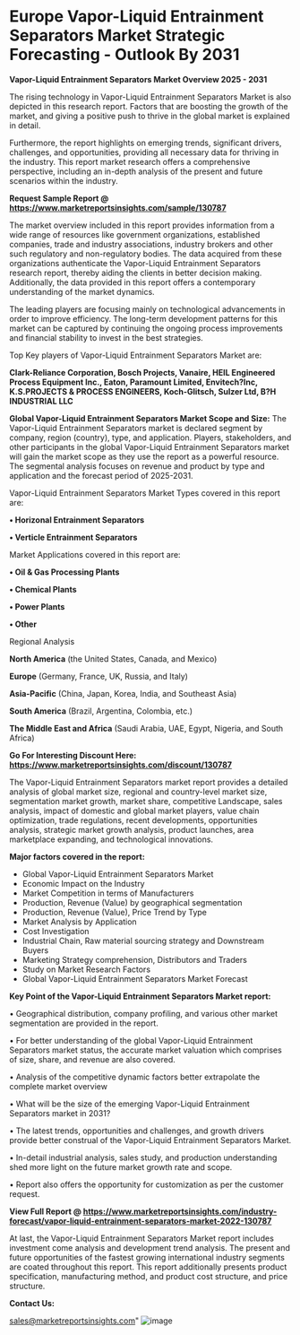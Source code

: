 # Europe Vapor-Liquid Entrainment Separators Market Strategic Forecasting - Outlook By 2031

<Strong> Vapor-Liquid Entrainment Separators Market Overview 2025 - 2031</strong>

The rising technology in Vapor-Liquid Entrainment Separators Market is also depicted in this research report. Factors that are boosting the growth of the market, and giving a positive push to thrive in the global market is explained in detail.

Furthermore, the report highlights on emerging trends, significant drivers, challenges, and opportunities, providing all necessary data for thriving in the industry. This report market research offers a comprehensive perspective, including an in-depth analysis of the present and future scenarios within the industry.

<strong>Request Sample Report @ <a href=https://www.marketreportsinsights.com/sample/130787>https://www.marketreportsinsights.com/sample/130787</a></strong>

The market overview included in this report provides information from a wide range of resources like government organizations, established companies, trade and industry associations, industry brokers and other such regulatory and non-regulatory bodies. The data acquired from these organizations authenticate the Vapor-Liquid Entrainment Separators research report, thereby aiding the clients in better decision making. Additionally, the data provided in this report offers a contemporary understanding of the market dynamics.

The leading players are focusing mainly on technological advancements in order to improve efficiency. The long-term development patterns for this market can be captured by continuing the ongoing process improvements and financial stability to invest in the best strategies.

Top Key players of Vapor-Liquid Entrainment Separators Market are:

<strong>Clark-Reliance Corporation, Bosch Projects, Vanaire, HEIL Engineered Process Equipment Inc., Eaton, Paramount Limited, Envitech?Inc, K.S.PROJECTS & PROCESS ENGINEERS, Koch-Glitsch, Sulzer Ltd, B?H INDUSTRIAL LLC</strong>

<strong><b>Global Vapor-Liquid Entrainment Separators Market Scope and Size:</b></strong>
The Vapor-Liquid Entrainment Separators market is declared segment by company, region (country), type, and application. Players, stakeholders, and other participants in the global Vapor-Liquid Entrainment Separators market will gain the market scope as they use the report as a powerful resource. The segmental analysis focuses on revenue and product by type and application and the forecast period of 2025-2031.

Vapor-Liquid Entrainment Separators Market Types covered in this report are:

<strong>• Horizonal Entrainment Separators

• Verticle Entrainment Separators</strong>

Market Applications covered in this report are:

<strong>• Oil & Gas Processing Plants

• Chemical Plants

• Power Plants

• Other</strong> 

Regional Analysis

<strong>North America</strong> (the United States, Canada, and Mexico)

<strong>Europe</strong> (Germany, France, UK, Russia, and Italy)

<strong>Asia-Pacific</strong> (China, Japan, Korea, India, and Southeast Asia)

<strong>South America</strong> (Brazil, Argentina, Colombia, etc.)

<strong>The Middle East and Africa</strong> (Saudi Arabia, UAE, Egypt, Nigeria, and South Africa)

<strong>Go For Interesting Discount Here: <a href=https://www.marketreportsinsights.com/discount/130787>https://www.marketreportsinsights.com/discount/130787</a></strong>

The Vapor-Liquid Entrainment Separators market report provides a detailed analysis of global market size, regional and country-level market size, segmentation market growth, market share, competitive Landscape, sales analysis, impact of domestic and global market players, value chain optimization, trade regulations, recent developments, opportunities analysis, strategic market growth analysis, product launches, area marketplace expanding, and technological innovations.

<strong><b>Major factors covered in the report:</b></strong>
<ul>
  <li>Global Vapor-Liquid Entrainment Separators Market </li>
  <li>Economic Impact on the Industry</li>
  <li>Market Competition in terms of Manufacturers</li>
  <li>Production, Revenue (Value) by geographical segmentation</li>
  <li>Production, Revenue (Value), Price Trend by Type</li>
  <li>Market Analysis by Application</li>
  <li>Cost Investigation</li>
  <li>Industrial Chain, Raw material sourcing strategy and Downstream Buyers</li>
  <li>Marketing Strategy comprehension, Distributors and Traders</li>
  <li>Study on Market Research Factors</li>
  <li>Global Vapor-Liquid Entrainment Separators Market Forecast</li>
</ul>

<strong><b>Key Point of the Vapor-Liquid Entrainment Separators Market report:</b></strong>

• Geographical distribution, company profiling, and various other market segmentation are provided in the report.

• For better understanding of the global Vapor-Liquid Entrainment Separators market status, the accurate market valuation which comprises of size, share, and revenue are also covered.

• Analysis of the competitive dynamic factors better extrapolate the complete market overview

• What will be the size of the emerging Vapor-Liquid Entrainment Separators market in 2031?

• The latest trends, opportunities and challenges, and growth drivers provide better construal of the Vapor-Liquid Entrainment Separators Market.

• In-detail industrial analysis, sales study, and production understanding shed more light on the future market growth rate and scope.

• Report also offers the opportunity for customization as per the customer request.

<strong><b>View Full Report @ <a href=https://www.marketreportsinsights.com/industry-forecast/vapor-liquid-entrainment-separators-market-2022-130787>https://www.marketreportsinsights.com/industry-forecast/vapor-liquid-entrainment-separators-market-2022-130787</a></b></strong>


At last, the Vapor-Liquid Entrainment Separators Market report includes investment come analysis and development trend analysis. The present and future opportunities of the fastest growing international industry segments are coated throughout this report. This report additionally presents product specification, manufacturing method, and product cost structure, and price structure.

<strong>Contact Us:</strong>

sales@marketreportsinsights.com"
![image](https://github.com/user-attachments/assets/e1147567-4689-4c7c-aaa9-28f8730b37d7)

